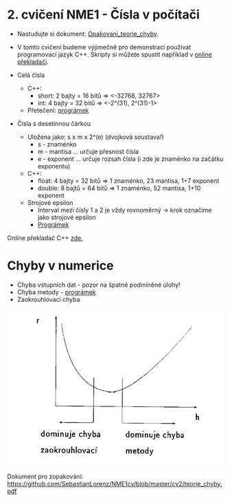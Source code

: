 # 2. cvičení NME1 - Čísla v počítači

* Nastudujte si dokument: [Opakovani_teorie_chyby](https://github.com/SebastianLorenz/NME1cv/blob/master/cv2/teorie_chyby.pdf).
* V tomto cvičení budeme výjimečně pro demonstraci používat programovací jazyk C++. Skripty si můžete spustit například v [online překladači](https://www.tutorialspoint.com/compile_cpp11_online.php).

* Celá čísla
  * C++:
    * short: 2 bajty = 16 bitů => <-32768, 32767>
    * int: 4 bajty = 32 bitů => <-2^(31), 2^(31)-1>
  * Přetečení: [prográmek](https://github.com/SebastianLorenz/NME1cv/blob/master/cv2/preteceni.cpp)

* Čísla s desetinnou čárkou
  * Uložena jako: s x m x 2^(e) (dvojková soustava!)
    * s - znaménko
    * m - mantisa ... určuje přesnost čísla
    * e - exponent ... určuje rozsah čísla (i zde je znaménko na začátku exponentu)
  * C++:
    * float: 4 bajty = 32 bitů => 1 znaménko, 23 mantisa, 1+7 exponent
    * double: 8 bajtů = 64 bitů => 1 znaménko, 52 mantisa, 1+10 exponent
  * Strojové epsilon
    * Interval mezi čísly 1 a 2 je vždy rovnoměrný -> krok označíme jako strojové epsilon
    * [Prográmek](https://github.com/SebastianLorenz/NME1cv/blob/master/cv2/strojove_epsilon.cpp)

Online překladač C++ [zde.](https://www.tutorialspoint.com/compile_cpp11_online.php)

# Chyby v numerice

* Chyba vstupních dat - pozor na špatně podmíněné úlohy!
* Chyba metody - [prográmek](https://github.com/SebastianLorenz/NME1cv/blob/master/cv2/chyba_metody.m)
* Zaokrouhlovací chyba

![alt text](https://github.com/SebastianLorenz/NME1cv/blob/master/cv2/chyba.gif)

Dokument pro zopakování: https://github.com/SebastianLorenz/NME1cv/blob/master/cv2/teorie_chyby.pdf

